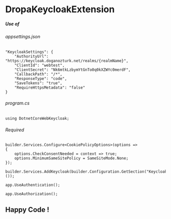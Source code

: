 ﻿# DropaKeycloakExtension
##### Use of
###### appsettings.json
```
"KeycloakSettings": {
    "AuthorityUrl": "https://keycloak.doganozturk.net/realms/{realmName}",
    "ClientId": "webtest",
    "ClientSecret": "Nk6mtkLzbymYtGnTo0q0kXZWYc0merdF",
    "CallbackPath": "/*",
    "ResponseType": "code",
    "SaveTokens": "true",
    "RequireHttpsMetadata": "false"
}
```

###### program.cs
```
using DotnetCoreWebKeycloak;
```

###### Required
```
builder.Services.Configure<CookiePolicyOptions>(options =>
{
    options.CheckConsentNeeded = context => true;
    options.MinimumSameSitePolicy = SameSiteMode.None;
});

builder.Services.AddKeycloak(builder.Configuration.GetSection("KeycloakSettings").Get<KeycloakSettings>());

app.UseAuthentication();

app.UseAuthorization();
```

## Happy Code !
